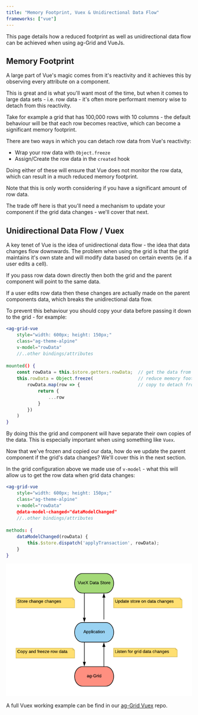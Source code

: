 ```yaml
---
title: "Memory Footprint, Vuex & Unidirectional Data Flow"
frameworks: ["vue"]
---
```


This page details how a reduced footprint as well as unidirectional data flow can be 
achieved when using ag-Grid and VueJs.

## Memory Footprint

A large part of Vue's magic comes from it's reactivity and it achieves this by observing 
every attribute on a component.

This is great and is what you'll want most of the time, but when it comes to large data 
sets - i.e. row data - it's often more performant memory wise to detach from this reactivity.

Take for example a grid that has 100,000 rows with 10 columns - the default behaviour will 
be that each row becomes reactive, which can become a significant memory footprint.

There are two ways in which you can detach row data from Vue's reactivity:

- Wrap your row data with `Object.freeze`
- Assign/Create the row data in the `created` hook

Doing either of these will ensure that Vue does not monitor the row data, which can result 
in a much reduced memory footprint.

Note that this is only worth considering if you have a significant amount of row data.

The trade off here is that you'll need a mechanism to update your component if the grid data 
changes - we'll cover that next.

## Unidirectional Data Flow / Vuex

A key tenet of Vue is the idea of unidirectional data flow - the idea that data changes flow 
downwards.  The problem when using the grid is that the grid maintains it's own state and 
will modify data based on certain events (ie. if a user edits a cell).

If you pass row data down directly then both the grid and the parent component will point to the same data.

If a user edits row data then these changes are actually made on the parent components data, which 
breaks the unidirectional data flow.

To prevent this behaviour you should copy your data before passing it down to the grid - for example:

```jsx
<ag-grid-vue 
    style="width: 600px; height: 150px;"
    class="ag-theme-alpine"
    v-model="rowData"
    //..other bindings/attributes

mounted() {
    const rowData = this.$store.getters.rowData;  // get the data from our Vuex data store
    this.rowData = Object.freeze(                 // reduce memory footprint - see above
        rowData.map(row => {                      // copy to detach from the stores copy
            return {
                ...row
            }
        })
    )
}
```

By doing this the grid and component will have separate their own copies of the data. 
This is especially important when using something like `Vuex`.

Now that we've frozen and copied our data, how do we update the parent component if the 
grid's data changes? We'll cover this in the next section.

In the grid configuration above we made use of `v-model` - what this will allow us to get 
the row data when grid data changes:

```jsx
<ag-grid-vue
    style="width: 600px; height: 150px;"
    class="ag-theme-alpine"
    v-model="rowData"
    @data-model-changed="dataModelChanged"
    //..other bindings/attributes

methods: {
    dataModelChanged(rowData) {
        this.$store.dispatch('applyTransaction', rowData);
    }
}
```

![Data Flow](resources/vuex.png)

A full Vuex working example can be find in our [ag-Grid Vuex](https://github.com/seanlandsman/ag-grid-vue-vuex) repo.
